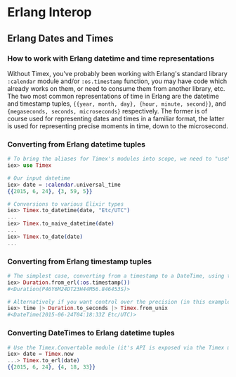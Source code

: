 # Erlang Interop

## Erlang Dates and Times

### How to work with Erlang datetime and time representations

Without Timex, you've probably been working with Erlang's standard library `:calendar` module and/or `:os.timestamp` function, you may have code which already works on them, or need to consume them from another library, etc. The two most common representations of time in Erlang are the datetime and timestamp tuples, `{{year, month, day}, {hour, minute, second}}`, and `{megaseconds, seconds, microseconds}` respectively. The former is of course used for representing dates and times in a familiar format, the latter is used for representing precise moments in time, down to the microsecond.

### Converting from Erlang datetime tuples

```elixir
# To bring the aliases for Timex's modules into scope, we need to "use" Timex
iex> use Timex

# Our input datetime
iex> date = :calendar.universal_time
{{2015, 6, 24}, {3, 59, 5}}

# Conversions to various Elixir types
iex> Timex.to_datetime(date, "Etc/UTC")
...
iex> Timex.to_naive_datetime(date)
...
iex> Timex.to_date(date)
...
```

### Converting from Erlang timestamp tuples

```elixir
# The simplest case, converting from a timestamp to a DateTime, using the highest precision
iex> Duration.from_erl(:os.timestamp())
#<Duration(P46Y6M24DT23H44M56.846453S)>

# Alternatively if you want control over the precision (in this example, we only care about up-to-the-second precision):
iex> time |> Duration.to_seconds |> Timex.from_unix
#<DateTime(2015-06-24T04:18:33Z Etc/UTC)>
```

### Converting DateTimes to Erlang datetime tuples

```elixir
# Use the Timex.Convertable module (it's API is exposed via the Timex module as well)
iex> date = Timex.now
...> Timex.to_erl(date)
{{2015, 6, 24}, {4, 18, 33}}
```
